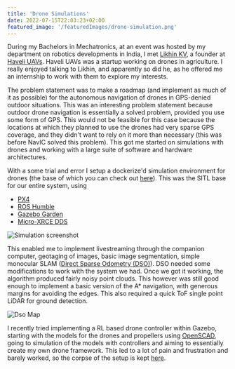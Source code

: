 ```yaml
---
title: 'Drone Simulations'
date: 2022-07-15T22:03:23+02:00
featured_image: '/featuredImages/drone-simulation.png'
---
```


During my Bachelors in Mechatronics, at an event was hosted by my department
on robotics developments in India, I met [Likhin KV](https://in.linkedin.com/in/kvlikhin),
a founder at [Haveli UAVs](https://www.haveliuavs.com/).
Haveli UAVs was a startup working on drones in agriculture.
I really enjoyed talking to Likhin, and apparently so did he,
as he offered me an internship to work with them to explore my interests.

The problem statement was to make a roadmap (and implement as much of it
as possible) for the autonomous navigation of drones in GPS-denied outdoor
situations. This was an interesting problem statement because outdoor drone
navigation is essentially a solved problem, provided you use some form of GPS.
This would not be feasible for this case because the locations at which they
planned to use the drones had very sparse GPS coverage, and they didn't want to
rely on it more than necessary (this was before NavIC solved this problem).
This got me started on simulations with drones and working with a large
suite of software and hardware architectures.

With a some trial and error I setup a dockerize'd simulation environment for
drones (the base of which you can check out [here](https://github.com/Macavitycode/px4-humble-gazebo-docker)).
This was the SITL base for our entire system, using

- [PX4](https://px4.io/)
- [ROS Humble](https://docs.ros.org/en/humble/index.html)
- [Gazebo Garden](https://gazebosim.org/home)
- [Micro-XRCE DDS](https://github.com/eProsima/Micro-XRCE-DDS)

![Simulation screenshot](/images/drone-simulation.jpg)

This enabled me to implement livestreaming through the companion computer,
geotaging of images, basic image segmentation, simple monocular SLAM
([Direct Sparse Odometry (DSO)](https://github.com/JakobEngel/dso)).
DSO needed some modifications to work with the system we had.
Once we got it working, the algorithm produced fairly noisy point clouds.
This however was still good enough to implement a basic version of the
A\* navigation, with generous margins for avoiding the edges.
This also required a quick ToF single point LiDAR for ground detection.

![Dso Map](/images/dso-maps.png)

I recently tried implementing a RL based drone controller within Gazebo, starting with
the models for the drones and propellers using [OpenSCAD](https://openscad.org/),
going to simulation of the models with controllers and aiming to essentially
create my own drone framework. This led to a lot of
pain and frustration and barely worked, so the corpse of the setup is kept
[here](https://github.com/Macavitycode/HumbleGazeboQuad/tree/main).
